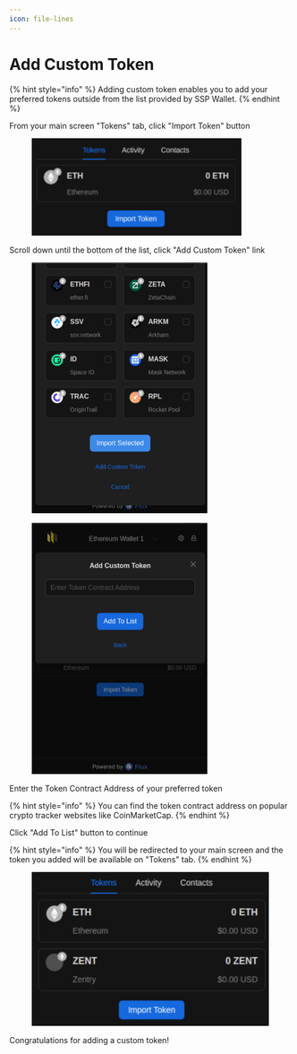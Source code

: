 ```yaml
---
icon: file-lines
---
```


# Add Custom Token

{% hint style="info" %}
Adding custom token enables you to add your preferred tokens outside from the list provided by SSP Wallet.
{% endhint %}

From your main screen "Tokens" tab, click "Import Token" button

<div align="left"><figure><img src="../../.gitbook/assets/image (38).png" alt="" width="375"><figcaption></figcaption></figure></div>

Scroll down until the bottom of the list, click "Add Custom Token" link

<div align="left"><figure><img src="../../.gitbook/assets/image (111).png" alt="" width="314"><figcaption></figcaption></figure></div>

<div align="left"><figure><img src="../../.gitbook/assets/image (112).png" alt="" width="314"><figcaption></figcaption></figure></div>

Enter the Token Contract Address of your preferred token

{% hint style="info" %}
You can find the token contract address on popular crypto tracker websites like CoinMarketCap.
{% endhint %}

Click "Add To List" button to continue

{% hint style="info" %}
You will be redirected to your main screen and the token you added will be available on "Tokens" tab.
{% endhint %}

<figure><img src="../../.gitbook/assets/image (39).png" alt=""><figcaption></figcaption></figure>

Congratulations for adding a custom token!
